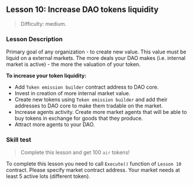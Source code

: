 ## Lesson 10: Increase DAO tokens liquidity 

> Difficulty: medium.

### Lesson Description 

Primary goal of any organization - to create new value. This value must be liquid on a external markets. The more deals your DAO makes (i.e. internal market is active) - the more the valuation of your token. 

**To increase your token liquidity:**

- Add `Token emission builder` contract address to DAO core.
- Invest in creation of more internal market value.
- Create new tokens using `Token emission builder` and add their addresses to DAO core to make them tradable on the market.
- Increase agents activity. Create more market agents that will be able to buy tokens in exchange for goods that they produce.
- Attract more agents to your DAO.

### Skill test 

> Complete this lesson and get 100 `air` tokens! 

To complete this lesson you need to call `Execute()` function of `Lesson 10` contract. Please specify market contract address. Your market needs at least 5 active lots (different token).

